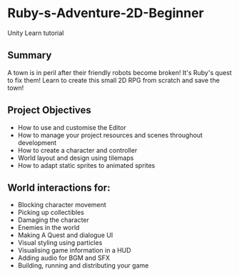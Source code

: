# Ruby-s-Adventure-2D-Beginner
Unity Learn tutorial


## Summary
A town is in peril after their friendly robots become broken! It's Ruby's quest to fix them!
Learn to create this small 2D RPG from scratch and save the town!


## Project Objectives
- How to use and customise the Editor
- How to manage your project resources and scenes throughout development
- How to create a character and controller
- World layout and design using tilemaps
- How to adapt static sprites to animated sprites


## World interactions for:
- Blocking character movement
- Picking up collectibles
- Damaging the character
- Enemies in the world
- Making A Quest and dialogue UI
- Visual styling using particles
- Visualising game information in a HUD
- Adding audio for BGM and SFX
- Building, running and distributing your game
